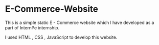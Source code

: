 # E-Commerce-Website
This is a simple static E - Commerce website which I have developed as a part of InternPe internship.

I used HTML , CSS , JavaScript to develop this website.
